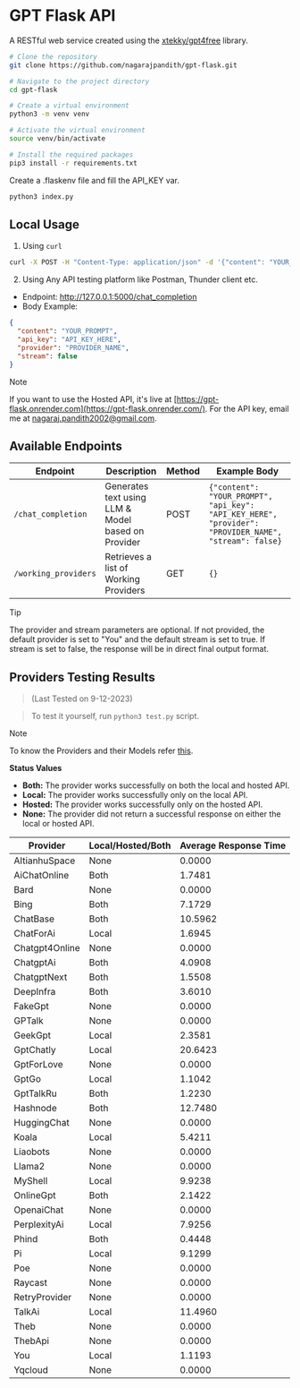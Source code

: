 # GPT Flask API

A RESTful web service created using the [xtekky/gpt4free](https://github.com/xtekky/gpt4free) library.

```bash
# Clone the repository
git clone https://github.com/nagarajpandith/gpt-flask.git

# Navigate to the project directory
cd gpt-flask

# Create a virtual environment
python3 -m venv venv

# Activate the virtual environment
source venv/bin/activate

# Install the required packages
pip3 install -r requirements.txt
```

Create a .flaskenv file and fill the API_KEY var.

```bash
python3 index.py
```

## Local Usage

1. Using `curl`

```bash
curl -X POST -H "Content-Type: application/json" -d '{"content": "YOUR_PROMPT", "api_key":"API_KEY_HERE", "provider": "PROVIDER_NAME", "stream": false}' http://127.0.0.1:5000/chat_completion
```

2. Using Any API testing platform like Postman, Thunder client etc.

- Endpoint: http://127.0.0.1:5000/chat_completion
- Body Example:

```json
{
  "content": "YOUR_PROMPT",
  "api_key": "API_KEY_HERE",
  "provider": "PROVIDER_NAME",
  "stream": false
}
```

> [!NOTE]
> If you want to use the Hosted API, it's live at [https://gpt-flask.onrender.com](https://gpt-flask.onrender.com/). For the API key, email me at [nagaraj.pandith2002@gmail.com](mailto:nagaraj.pandith2002@gmail.com).

## Available Endpoints

| Endpoint             | Description                                        | Method | Example Body                                                                        |
| -------------------- | -------------------------------------------------- | ------ | ----------------------------------------------------------------------------------- |
| `/chat_completion`   | Generates text using LLM & Model based on Provider | POST   | `{"content": "YOUR_PROMPT", "api_key": "API_KEY_HERE", "provider": "PROVIDER_NAME", "stream": false}` |
| `/working_providers` | Retrieves a list of Working Providers              | GET    | `{}`                                                                                |

> [!TIP]
> The provider and stream parameters are optional. If not provided, the default provider is set to "You" and the default stream is set to true. If stream is set to false, the response will be in direct final output format.

## Providers Testing Results

> (Last Tested on 9-12-2023)

> To test it yourself, run `python3 test.py` script.

> [!NOTE]
> To know the Providers and their Models refer [this](https://github.com/xtekky/gpt4free?tab=readme-ov-file#-providers-and-models).

**Status Values**
- **Both:** The provider works successfully on both the local and hosted API.
- **Local:** The provider works successfully only on the local API.
- **Hosted:** The provider works successfully only on the hosted API.
- **None:** The provider did not return a successful response on either the local or hosted API.

| Provider       | Local/Hosted/Both | Average Response Time |
| -------------- | ----------------- | --------------------- |
| AItianhuSpace  | None              | 0.0000                |
| AiChatOnline   | Both              | 1.7481                |
| Bard           | None              | 0.0000                |
| Bing           | Both              | 7.1729                |
| ChatBase       | Both              | 10.5962               |
| ChatForAi      | Local             | 1.6945                |
| Chatgpt4Online | None              | 0.0000                |
| ChatgptAi      | Both              | 4.0908                |
| ChatgptNext    | Both              | 1.5508                |
| DeepInfra      | Both              | 3.6010                |
| FakeGpt        | None              | 0.0000                |
| GPTalk         | None              | 0.0000                |
| GeekGpt        | Local             | 2.3581                |
| GptChatly      | Local             | 20.6423               |
| GptForLove     | None              | 0.0000                |
| GptGo          | Local             | 1.1042                |
| GptTalkRu      | Both              | 1.2230                |
| Hashnode       | Both              | 12.7480               |
| HuggingChat    | None              | 0.0000                |
| Koala          | Local             | 5.4211                |
| Liaobots       | None              | 0.0000                |
| Llama2         | None              | 0.0000                |
| MyShell        | Local             | 9.9238                |
| OnlineGpt      | Both              | 2.1422                |
| OpenaiChat     | None              | 0.0000                |
| PerplexityAi   | Local             | 7.9256                |
| Phind          | Both              | 0.4448                |
| Pi             | Local             | 9.1299                |
| Poe            | None              | 0.0000                |
| Raycast        | None              | 0.0000                |
| RetryProvider  | None              | 0.0000                |
| TalkAi         | Local             | 11.4960               |
| Theb           | None              | 0.0000                |
| ThebApi        | None              | 0.0000                |
| You            | Local             | 1.1193                |
| Yqcloud        | None              | 0.0000                |

